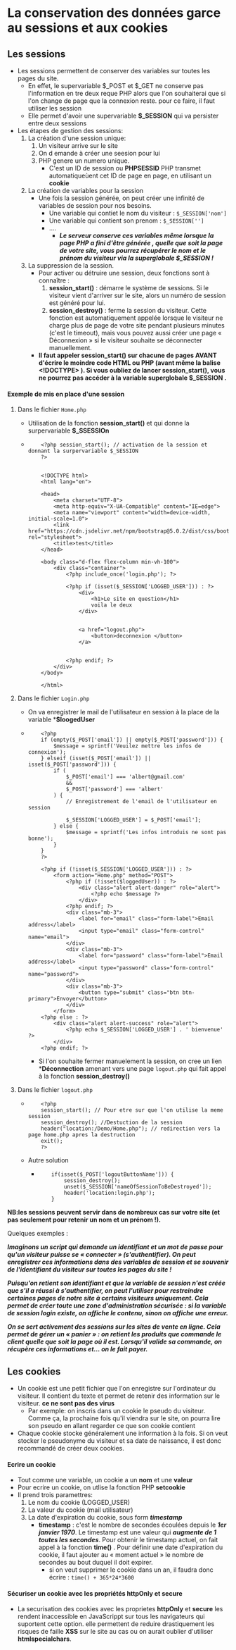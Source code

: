 # La conservation des données garce au sessions et aux cookies 

## Les sessions 

- Les sessions permettent de conserver des variables sur toutes les pages du site.
    - En effet, le supervariable $_POST et $_GET ne conserve pas l'information en tre deux reque PHP alors que l'on souhaiterai que si l'on change de page que la connexion reste. pour ce faire, il faut utiliser les session
    - Elle permet d'avoir une supervariable **$_SESSION** qui va persister entre deux sessions
- Les étapes de gestion des sessions:
    1. La création d'une session unique:
        1. Un visiteur arrive sur le site 
        2. On d emande à créer une seesion pour lui 
        3. PHP genere un numero unique.
            - C'est un ID de session ou **PHPSESSID** PHP transmet automatiqueùent cet ID de page en page, en utilisant un **cookie**
    2. La création de variables pour la session 
        - Une fois la session générée, on peut créer une infinité de variables de session pour nos besoins.
            - Une variable qui contiet le nom du visiteur : `$_SESSION['nom']`
            - Une variable qui contient son prenom : `$_SESSION['']`
            - ....
                - ***Le serveur conserve ces variables même lorsque la page PHP a fini d'être générée , quelle que soit la page de votre site, vous pourrez récupérer le nom et le prénom du visiteur via la superglobale $_SESSION !***
    3. La suppression de la session. 
        - Pour activer ou détruire une session, deux fonctions sont à connaître :
            1.  **session_start()** : démarre le système de sessions. Si le visiteur vient d'arriver sur le site, alors un numéro de session est généré pour lui. 
            2.  **session_destroy()** : ferme la session du visiteur. Cette fonction est automatiquement appelée lorsque le visiteur ne charge plus de page de votre site pendant plusieurs minutes (c'est le timeout), mais vous pouvez aussi créer une page « Déconnexion » si le visiteur souhaite se déconnecter manuellement.
        - **Il faut appeler session_start() sur chacune de pages AVANT d'écrire le moindre code HTML ou PHP (avant même la balise  <!DOCTYPE>  ). Si vous oubliez de lancer session_start(), vous ne pourrez pas accéder à la variable superglobale   $_SESSION  .**
#### Exemple de mis en place d'une session 

1. Dans le fichier `Home.php`
    - Utilisation de la fonction **session_start()** et qui donne la surpervariable **$_SSESSIOn**
    -   ```
            <?php session_start(); // activation de la session et donnant la surpervariable $_SESSION
            ?>


            <!DOCTYPE html>
            <html lang="en">

            <head>
                <meta charset="UTF-8">
                <meta http-equiv="X-UA-Compatible" content="IE=edge">
                <meta name="viewport" content="width=device-width, initial-scale=1.0">
                <link href="https://cdn.jsdelivr.net/npm/bootstrap@5.0.2/dist/css/bootstrap.min.css" rel="stylesheet">
                <title>test</title>
            </head>

            <body class="d-flex flex-column min-vh-100">
                <div class="container">
                    <?php include_once('login.php'); ?>

                    <?php if (isset($_SESSION['LOGGED_USER'])) : ?>
                        <div>
                            <h1>Le site en question</h1>
                            voila le deux
                        </div>


                        <a href="logout.php">
                            <button>deconnexion </button>
                        </a>


                    <?php endif; ?>
                </div>
            </body>

            </html>
        ```

2. Dans le fichier `Login.php`
    - On va enregistrer le mail de l'utilisateur en session à la place de la variable ***$loogedUser**
    -   ```
            <?php
            if (empty($_POST['email']) || empty($_POST['password'])) {
                $message = sprintf('Veuilez mettre les infos de connexion');
            } elseif (isset($_POST['email']) || isset($_POST['password'])) {
                if (
                    $_POST['email'] === 'albert@gmail.com'
                    &&
                    $_POST['password'] === 'albert'
                ) {
                    // Enregistrement de l'email de l'utilisateur en session 
                    
                    $_SESSION['LOGGED_USER'] = $_POST['email'];
                } else {
                    $message = sprintf('Les infos introduis ne sont pas bonne');
                }
            }
            ?>

            <?php if (!isset($_SESSION['LOGGED_USER'])) : ?>
                <form action="Home.php" method="POST">
                    <?php if (!isset($loggedUser)) : ?>
                        <div class="alert alert-danger" role="alert">
                            <?php echo $message ?>
                        </div>
                    <?php endif; ?>
                    <div class="mb-3">
                        <label for="email" class="form-label">Email address</label>
                        <input type="email" class="form-control" name="email">
                    </div>
                    <div class="mb-3">
                        <label for="password" class="form-label">Email address</label>
                        <input type="password" class="form-control" name="password">
                    </div>
                    <div class="mb-3">
                        <button type="submit" class="btn btn-primary">Envoyer</button>
                    </div>
                </form>
            <?php else : ?>
                <div class="alert alert-success" role="alert">
                    <?php echo $_SESSION['LOGGED_USER'] . ' bienvenue' ?>
                </div>
            <?php endif; ?>
        ```
        - Si l'on souhaite fermer manuelement la session, on cree un lien ***Déconnection** amenant vers une page `logout.php` qui fait appel à la fonction **session_destroy()**
3. Dans le fichier `logout.php`
    -   ```
            <?php   
            session_start(); // Pour etre sur que l'on utilise la meme session
            session_destroy(); //Destuction de la session 
            header("location:/Demo/Home.php"); // redirection vers la page home.php apres la destruction 
            exit();
            ?>
        ```
    -  Autre solution 
        -   ```
                if(isset($_POST['logoutButtonName'])) {
                    session_destroy();
                    unset($_SESSION['nameOfSessionToBeDestroyed']);
                    header('location:login.php');
                }
            ```
**NB:les sessions peuvent servir dans de nombreux cas sur votre site (et pas seulement pour retenir un nom et un prénom !).**

Quelques exemples :

***Imaginons un script qui demande un identifiant et un mot de passe pour qu'un visiteur puisse se « connecter » (s'authentifier). On peut enregistrer ces informations dans des variables de session et se souvenir de l'identifiant du visiteur sur toutes les pages du site !***

***Puisqu'on retient son identifiant et que la variable de session n'est créée que s'il a réussi à s'authentifier, on peut l'utiliser pour restreindre certaines pages de notre site à certains visiteurs uniquement. Cela permet de créer toute une zone d'administration sécurisée : si la variable de session login existe, on affiche le contenu, sinon on affiche une erreur.***

***On se sert activement des sessions sur les sites de vente en ligne. Cela permet de gérer un « panier » : on retient les produits que commande le client quelle que soit la page où il est. Lorsqu'il valide sa commande, on récupère ces informations et… on le fait payer.***


## Les cookies 
- Un cookie est une petit fichier que l'on enregistre sur l'ordinateur du visiteur. Il contient du texte et permet de retenir des information sur le visiteur. **ce ne sont pas des virus** 
    - Par exemple: on inscris dans un cookie le pseudo du visiteur. Comme ça, la prochaine fois qu'il viendra sur le site, on pourra lire son pseudo en allant regarder ce que son cookie contient
- Chaque cookie stocke généralement une information à la fois. Si on veut stocker le pseudonyme du visiteur et sa date de naissance, il est donc recommandé de créer deux cookies.

#### Ecrire un cookie 
- Tout comme une variable, un cookie a un **nom** et une **valeur**
- Pour ecrire un cookie, on utlise la fonction PHP **setcookie**
- Il prend trois paramettres:
    1. Le nom du cookie (LOGGED_USER) 
    2. La valeur du cookie (mail utilisateur)
    3. La date d'expiration du cookie, sous form ***timestamp***
        - **timestamp** : c'est le nombre de secondes écoulées depuis le ***1er janvier 1970***. Le timestamp est une valeur qui ***augmente de 1 toutes les secondes***. Pour obtenir le timestamp actuel, on fait appel à la fonction **time()** . Pour définir une date d'expiration du cookie, il faut ajouter au « moment actuel » le nombre de secondes au bout duquel il doit expirer.
            - si on veut supprimer le cookie dans un an, il faudra donc écrire : `time() + 365*24*3600` 
#### Sécuriser un cookie avec les propriétés httpOnly et secure
- La securisation des cookies avec les proprietes **httpOnly** et **secure** les rendent inaccessible en JavaScrippt sur tous les navigateurs qui suportent cette option. elle permettent de reduire drastiquement les risques de faille **XSS** sur le site au cas ou on aurait oublier d'utiliser **htmlspecialchars**.


